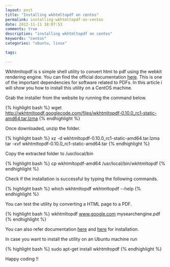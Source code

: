 ```yaml
---
layout: post
title: "Installing wkhtmltopdf on centos"
permalink: installing-wkhtmltopdf-on-centos
date: 2012-11-11 18:07:53
comments: true
description: "installing wkhtmltopdf on centos"
keywords: "centos"
categories: "ubuntu, linux"

tags:

---
```


Wkhtmltopdf is s simple shell utility to convert html to pdf using the webkit rendering engine. You can find the official documentation [here](http://http//code.google.com/p/wkhtmltopdf/ "wkhtmltopdf"). This is one of the important dependencies for software related to PDFs. In this article i will show you how to install this utility on a CentOS machine.

Grab the installer from the website by running the command below. 

{% highlight bash %}
wget http://wkhtmltopdf.googlecode.com/files/wkhtmltopdf-0.10.0_rc1-static-amd64.tar.lzma
{% endhighlight %} 

Once downloaded, unzip the folder. 

{% highlight bash %}
xz -d wkhtmltopdf-0.10.0_rc1-static-amd64.tar.lzma
tar -xvf wkhtmltopdf-0.10.0_rc1-static-amd64.tar
{% endhighlight %} 

Copy the extracted folder to /usr/local/bin      

{% highlight bash %}
cp wkhtmltopdf-amd64 /usr/local/bin/wkhtmltopdf
{% endhighlight %} 

Check if the installation is successful by typing the following commands. 

{% highlight bash %}
which wkhtmltopdf
wkhtmltopdf --help
{% endhighlight %} 

You can test the utility by converting a HTML page to a PDF. 
 
{% highlight bash %}
wkhtmltopdf www.google.com mysearchengine.pdf
{% endhighlight %} 

You can also refer documentation [here](http://www.tecmint.com/install-wkhtmltopdf-html-page-to-pdf-converter-in-rhel-centos-fedora/) and [here](http://linuxdrops.com/install-snorby-for-snort-and-sagan/) for installation.

In case you want to install the utility on an Ubuntu machine run

{% highlight bash %}
sudo apt-get install wkhtmltopdf
{% endhighlight %} 

Happy coding !! 



 


